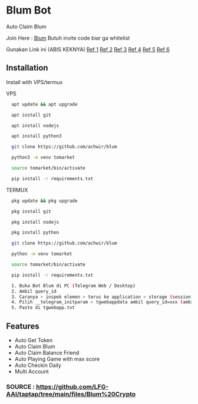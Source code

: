 
# Blum Bot
Auto Claim Blum

Join Here : [Blum](https://t.me/BlumCryptoBot/app?startapp=ref_lHZLjPuq0F)
Butuh invite code biar ga whitelist

Gunakan Link ini (ABIS KEKNYA)
[Ref 1](https://t.me/BlumCryptoBot/app?startapp=ref_lHZLjPuq0F)
[Ref 2](https://t.me/BlumCryptoBot/app?startapp=ref_Hmj2vqfa9K)
[Ref 3](https://t.me/BlumCryptoBot/app?startapp=ref_92NqxwUBXs)
[Ref 4](https://t.me/BlumCryptoBot/app?startapp=ref_9L6lSvIQWZ)
[Ref 5](https://t.me/BlumCryptoBot/app?startapp=ref_RRmkW0OLcM)
[Ref 6](https://t.me/BlumCryptoBot/app?startapp=ref_1e5FprnLac)




## Installation

Install with VPS/termux

VPS

```bash
  apt update && apt upgrade
```

```bash
  apt install git
```

```bash
  apt install nodejs
```

```bash
  apt install python3
```

```bash
  git clone https://github.com/achwir/blum
```

```bash
  python3 -m venv tomarket
```

```bash
  source tomarket/bin/activate
```

```bash
  pip install -r requirements.txt
```

TERMUX

```bash
  pkg update && pkg upgrade
```

```bash
  pkg install git
```

```bash
  pkg install nodejs
```

```bash
  pkg install python
```

```bash
  git clone https://github.com/achwir/blum
```

```bash
  python -m venv tomarket
```

```bash
  source tomarket/bin/activate
```

```bash
  pip install -r requirements.txt
```

```bash
  1. Buka Bot Blum di PC (Telegram Web / Desktop)
  2. Ambil query_id 
  3. Caranya > inspek elemen > terus ke application > storage (session storage) > pilih telegram.blum.codes
  4. Pilih __telegram_initparam > tgwebappdata ambil query_id=xxx (ambil semua) kecuali tgwebappnya
  5. Paste di tgwebapp.txt
```


## Features

- Auto Get Token
- Auto Claim Blum
- Auto Claim Balance Friend
- Auto Playing Game with max score
- Auto Checkin Daily
- Multi Account

### SOURCE : https://github.com/LFG-AAI/taptap/tree/main/files/Blum%20Crypto
